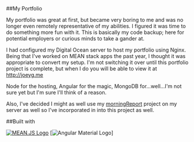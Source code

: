 ##My Portfolio

My portfolio was great at first, but became very boring to me and was no longer even remotely 
representative of my abilities. I figured it was time to do something more fun with it. This
is basically my code backup; here for potential employers or curious minds to take a gander
at.

I had configured my Digital Ocean server to host my portfolio using Nginx. Being that I've
worked on MEAN stack apps the past year, I thought it was appropriate to convert my setup.
I'm not switching it over until this portfolio project is complete, but when I do you will
be able to view it at http://joeyg.me

Node for the hosting, Angular for the magic, MongoDB for...well...I'm not sure yet but
I'm sure I'll think of a reason.

Also, I've decided I might as well use my [morningReport](https://github.com/jgdigitaljedi/morningReport) project on my server as well so
I've incorporated in into this project as well.

##Built with

[![MEAN.JS Logo](http://meanjs.org/img/logo-small.png)](http://meanjs.org/)  [![Angular Material Logo](https://material.angularjs.org/latest/img/icons/angular-logo.svg)]

